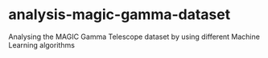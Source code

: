 # analysis-magic-gamma-dataset
Analysing the MAGIC Gamma Telescope dataset by using different Machine Learning algorithms 
